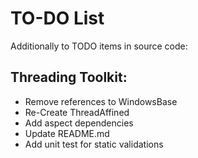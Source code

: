 # TO-DO List

Additionally to TODO items in source code:

## Threading Toolkit:

 - Remove references to WindowsBase
 - Re-Create ThreadAffined
 - Add aspect dependencies
 - Update README.md
 - Add unit test for static validations
